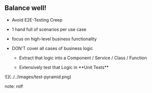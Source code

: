 ## Balance well! 

<div class="horizontal-2">
    <div>
        <ul>
            <li><p>Avoid E2E-Testing Creep</p></li>
            <li><p>1 hand full of scenarios per use case</p></li>
            <li><p>focus on high-level business functionality</p></li>
            <li><p>DON'T cover all cases of business logic</p>
                <ul>
                <li><p>Extract that logic into a Component / Service / Class / Function</p></li>
                <li><p>Extensively test that Logic in **Unit Tests**</p></li>
                </ul>
            </li>
        </ul>    
    </div>
    <div>
      ![](../../images/test-pyramid.png)
    </div>
</div>

note:
rolf